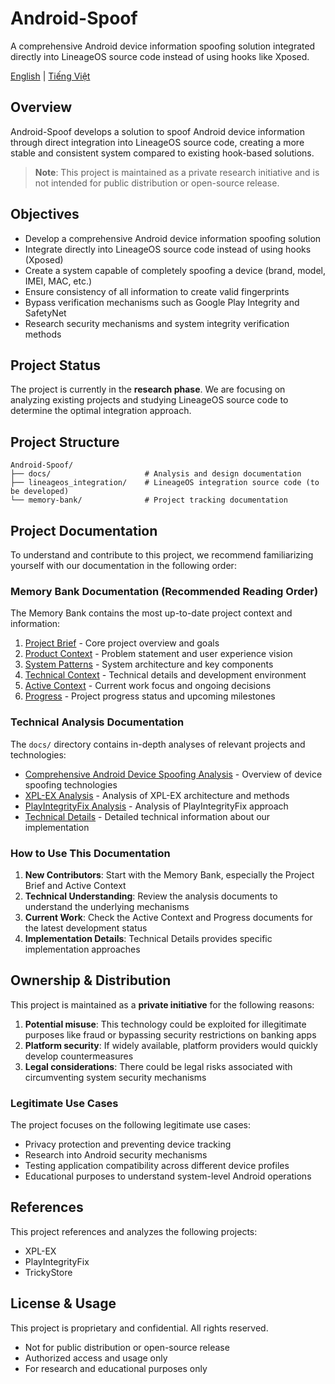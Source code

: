 # Android-Spoof

A comprehensive Android device information spoofing solution integrated directly into LineageOS source code instead of using hooks like Xposed.

[English](README.md) | [Tiếng Việt](README_vi.md)

## Overview

Android-Spoof develops a solution to spoof Android device information through direct integration into LineageOS source code, creating a more stable and consistent system compared to existing hook-based solutions.

> **Note**: This project is maintained as a private research initiative and is not intended for public distribution or open-source release.

## Objectives

- Develop a comprehensive Android device information spoofing solution
- Integrate directly into LineageOS source code instead of using hooks (Xposed)
- Create a system capable of completely spoofing a device (brand, model, IMEI, MAC, etc.)
- Ensure consistency of all information to create valid fingerprints
- Bypass verification mechanisms such as Google Play Integrity and SafetyNet
- Research security mechanisms and system integrity verification methods

## Project Status

The project is currently in the **research phase**. We are focusing on analyzing existing projects and studying LineageOS source code to determine the optimal integration approach.

## Project Structure

```
Android-Spoof/
├── docs/                     # Analysis and design documentation
├── lineageos_integration/    # LineageOS integration source code (to be developed)
└── memory-bank/              # Project tracking documentation
```

## Project Documentation

To understand and contribute to this project, we recommend familiarizing yourself with our documentation in the following order:

### Memory Bank Documentation (Recommended Reading Order)
The Memory Bank contains the most up-to-date project context and information:

1. [Project Brief](memory-bank/projectbrief.md) - Core project overview and goals
2. [Product Context](memory-bank/productContext.md) - Problem statement and user experience vision
3. [System Patterns](memory-bank/systemPatterns.md) - System architecture and key components
4. [Technical Context](memory-bank/techContext.md) - Technical details and development environment
5. [Active Context](memory-bank/activeContext.md) - Current work focus and ongoing decisions
6. [Progress](memory-bank/progress.md) - Project progress status and upcoming milestones

### Technical Analysis Documentation

The `docs/` directory contains in-depth analyses of relevant projects and technologies:

- [Comprehensive Android Device Spoofing Analysis](docs/android_device_spoofing_comprehensive_analysis.md) - Overview of device spoofing technologies
- [XPL-EX Analysis](docs/XPL-EX_Analysis.md) - Analysis of XPL-EX architecture and methods
- [PlayIntegrityFix Analysis](docs/PlayIntegrityFix_Analysis.md) - Analysis of PlayIntegrityFix approach
- [Technical Details](docs/technical_details.md) - Detailed technical information about our implementation

### How to Use This Documentation

1. **New Contributors**: Start with the Memory Bank, especially the Project Brief and Active Context
2. **Technical Understanding**: Review the analysis documents to understand the underlying mechanisms
3. **Current Work**: Check the Active Context and Progress documents for the latest development status
4. **Implementation Details**: Technical Details provides specific implementation approaches

## Ownership & Distribution

This project is maintained as a **private initiative** for the following reasons:

1. **Potential misuse**: This technology could be exploited for illegitimate purposes like fraud or bypassing security restrictions on banking apps
2. **Platform security**: If widely available, platform providers would quickly develop countermeasures
3. **Legal considerations**: There could be legal risks associated with circumventing system security mechanisms

### Legitimate Use Cases

The project focuses on the following legitimate use cases:
- Privacy protection and preventing device tracking
- Research into Android security mechanisms
- Testing application compatibility across different device profiles
- Educational purposes to understand system-level Android operations

## References

This project references and analyzes the following projects:
- XPL-EX
- PlayIntegrityFix
- TrickyStore

## License & Usage

This project is proprietary and confidential. All rights reserved.
- Not for public distribution or open-source release
- Authorized access and usage only
- For research and educational purposes only